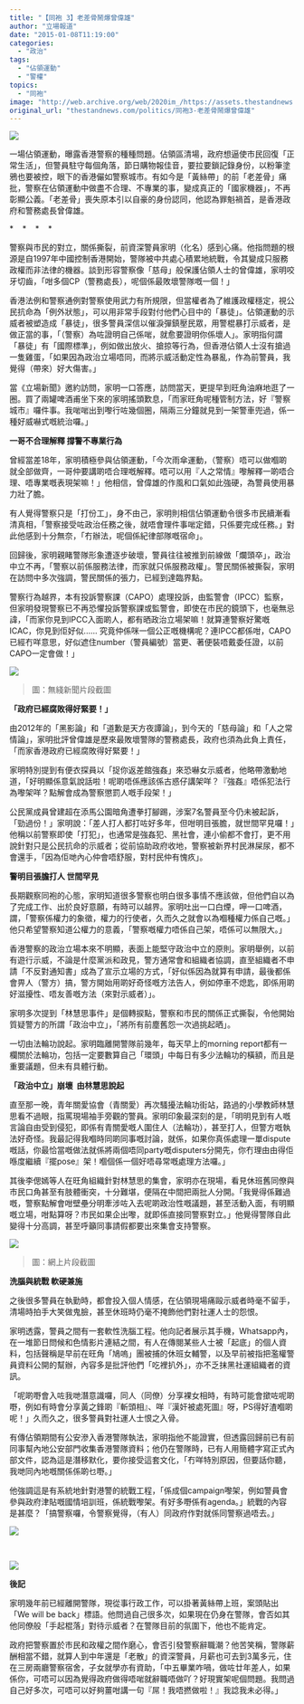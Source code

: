 ```yaml
---
title: "【同袍 3】老差骨鬧爆曾偉雄"
author: "立場報道"
date: "2015-01-08T11:19:00"
categories:
  - "政治"
tags:
  - "佔領運動"
  - "警權"
topics:
  - "同袍"
image: "http://web.archive.org/web/2020im_/https://assets.thestandnews.com/media/photos/DSC_0045_nrhC6.png"
original_url: "thestandnews.com/politics/同袍3-老差骨鬧爆曾偉雄"
---
```

![](http://web.archive.org/web/2020im_/https://assets.thestandnews.com/media/photos/DSC_0045_nrhC6.png)

一場佔領運動，曝露香港警察的種種問題。佔領區清場，政府想逼使市民回復「正常生活」，但警員駐守每個角落，節日購物報佳音，要拉要鎖記錄身份，以粉筆塗鴉也要被控，眼下的香港儼如警察城市。有如今是「黃絲帶」的前「老差骨」痛批，警察在佔領運動中做盡不合理、不專業的事，變成真正的「國家機器」，不再彰顯公義。「老差骨」喪失原本引以自豪的身份認同，他認為罪魁禍首，是香港政府和警務處長曾偉雄。

\*    \*    \*    \*

警察與市民的對立，關係撕裂，前資深警員家明（化名）感到心痛。他指問題的根源是自1997年中國控制香港開始，警隊被中共處心積累地統戰，令其變成只服務政權而非法律的機器。談到形容警察像「慈母」般保護佔領人士的曾偉雄，家明咬牙切齒，「咁多個CP（警務處長），呢個係最敗壞警隊嘅一個！」

香港法例和警察通例對警察使用武力有所規限，但當權者為了維護政權穩定，視公民抗命為「例外狀態」，可以用非常手段對付他們心目中的「暴徒」。佔領運動的示威者被塑造成「暴徒」，很多警員深信以催淚彈鎮壓民眾，用警棍暴打示威者，是做正當的事，「（警察）為咗證明自己係啱，就愈要證明你係壞人」。家明指何謂「暴徒」有「國際標準」，例如做出放火、搶掠等行為，但香港佔領人士沒有搶過一隻雞蛋，「如果因為政治立場唔同，而將示威活動定性為暴亂，作為前警員，我覺得（帶來）好大傷害。」

當《立場新聞》邀約訪問，家明一口答應，訪問當天，更提早到旺角油麻地逛了一圈。買了兩罐啤酒甫坐下來的家明搖頭歎息，「而家旺角呢種管制方法，好『警察城市』囉件事。我啱啱出到嚟行咗幾個圈，隔兩三分鐘就見到一架警車兜過，係一種好威嚇式嘅統治囉。」

**一哥不合理解釋 撐警不專業行為**

曾經當差18年，家明積極參與佔領運動，「今次雨傘運動，（警察）唔可以做嗰啲就全部做齊，一哥仲要講啲唔合理嘅解釋。唔可以用『人之常情』嚟解釋一啲唔合理、唔專業嘅表現架嘛！」他相信，曾偉雄的作風和口氣如此強硬，為警員使用暴力壯了膽。

有人覺得警察只是「打份工」，身不由己，家明則相信佔領運動令很多市民續漸看清真相，「警察接受咗政治任務之後，就唔會理件事啱定錯，只係要完成任務。」對此他感到十分無奈，「冇辦法，呢個係紀律部隊嘅宿命」。

回歸後，家明親睹警隊形象遭逐步破壞，警員往往被推到前線做「爛頭卒」，政治中立不再，「警察以前係服務法律，而家就只係服務政權」。警民關係被撕裂，家明在訪問中多次強調，警民關係的張力，已經到達臨界點。

警察行為越界，本有投訴警察課（CAPO）處理投訴，由監警會（IPCC）監察，但家明發現警察已不再恐懼投訴警察課或監警會，即使在市民的鏡頭下，也毫無忌諱，「而家你見到IPCC入面啲人，都有晒政治立場架嘛！就算連警察好驚嘅ICAC，你見到佢好似...... 究竟仲係咪一個公正嘅機構呢？連IPCC都係咁，CAPO已經冇咩意思，好似遮住number（警員編號）當更、著便裝唔戴委任證，以前CAPO一定會做！」

![](http://web.archive.org/web/2020im_/https://assets.thestandnews.com/media/photos/tsangwaihungasshole2_kabHx.PNG)
> 圖：無綫新聞片段截圖

**「政府已經腐敗得好緊要！」**

由2012年的「黑影論」和「道歉是天方夜譚論」，到今天的「慈母論」和「人之常情論」，家明批評曾偉雄是歷來最敗壞警隊的警務處長，政府也須為此負上責任，「而家香港政府已經腐敗得好緊要！」

家明特別提到有便衣探員以「捉你返差館強姦」來恐嚇女示威者，他略帶激動地道，「好明顯係意氣說話啦！呢啲唔係應該係古惑仔講架咩？『強姦』唔係犯法行為嚟架咩？點解會成為警察懲罰人嘅手段架！」

公民黨成員曾建超在添馬公園暗角遭拳打腳踢，涉案7名警員至今仍未被起訴，「勁過份！」家明說：「差人打人都打咗好多年，但咁明目張膽，就世間罕見囉！」他稱以前警察即使「打犯」，也通常是強姦犯、黑社會，連小偷都不會打，更不用說針對只是公民抗命的示威者；從前協助政府收地，警察被新界村民淋屎尿，都不會還手，「因為佢哋內心仲會唔舒服，對村民仲有愧疚」。

**警明目張膽打人 世間罕見**

長期觀察同袍的心態，家明知道很多警察也明白很多事情不應該做，但他們自以為了完成工作、出於良好意願，有時可以越界。家明吐出一口白煙，呷一口啤酒，謂，「警察係權力的象徵，權力的行使者，久而久之就會以為嗰種權力係自己嘅。」他只希望警察知道公權力的意義，「警察嘅權力唔係自己架，唔係可以無限大。」

香港警察的政治立場本來不明顯，表面上能堅守政治中立的原則。家明舉例，以前有遊行示威，不論是什麼黨派和政見，警方通常會和組織者協調，直至組織者不申請「不反對通知書」成為了宣示立場的方式，「好似係因為就算有申請，最後都係會畀人（警方）搞，警方開始用啲好奇怪嘅方法告人，例如停車不熄匙，即係用啲好滋擾性、唔友善嘅方法（來對示威者）」。

家明多次提到「林慧思事件」是個轉捩點，警察和市民的關係正式撕裂，令他開始質疑警方的所謂「政治中立」，「將所有前塵舊怨一次過挑起晒」。

一切由法輪功說起。家明臨離開警隊前幾年，每天早上的morning report都有一欄關於法輪功，包括一定要數算自己「環頭」中每日有多少法輪功的橫額，而且是重要議題，但未有具體行動。

**「政治中立」崩壞  由林慧思說起**

直至那一晚，青年關愛協會（青關愛）再次騷擾法輪功街站，路過的小學教師林慧思看不過眼，指罵現場袖手旁觀的警員。家明印象最深刻的是，「明明見到有人嘅言論自由受到侵犯，即係有青關愛嘅人圍住人（法輪功），甚至打人，但警方嘅執法好奇怪。我最記得我嗰時同啲同事嘅討論，就係，如果你真係處理一單dispute嘅話，你最恰當嘅做法就係將兩個唔同party嘅disputers分開先，你冇理由由得佢喺度繼續『擺pose』架！嗰個係一個好唔尋常嘅處理方法囉。」

其後李偲嫣等人在旺角組織針對林慧思的集會，家明亦在現場，看見休班舊同僚與市民口角甚至有肢體衝突，十分難堪，便隔在中間把兩批人分開。「我覺得係難過嘅，警察點解會咁壁壘分明牽涉咗入去呢啲政治性嘅議題，甚至活動入面，有明顯嘅立場，咁點算呀？市民如果企出嚟，就即係直接同警察對立。」他覺得警隊自此變得十分高調，甚至呼籲同事請假都要出來集會支持警察。

![](http://web.archive.org/web/2020im_/https://assets.thestandnews.com/media/photos/lamwaizse3_MpKZL.PNG)
> 圖：網上片段截圖

**洗腦與統戰 軟硬兼施**

之後很多警員在執勤時，都會投入個人情感，在佔領現場痛毆示威者時毫不留手，清場時拍手大笑做鬼臉，甚至休班時仍毫不掩飾他們對社運人士的怨恨。

家明透露，警員之間有一套軟性洗腦工程。他向記者展示其手機，Whatsapp內，在一堆節日問候和色情影片連結之間，有人在傳閱某些人士被「起底」的個人資料，包括聲稱是早前在旺角「鳩嗚」團被捕的休班女輔警，以及早前被指把濫權警員資料公開的幫辦，內容多是批評他們「吃裡扒外」，亦不乏抹黑社運組織者的資訊。

「呢啲嘢會入咗我哋潛意識囉，同人（同僚）分享裸女相時，有時可能會撳咗呢啲嘢，例如有時會分享黃之鋒啲『斬頭相』、咩『漢奸被處死圖』呀，PS得好渣嗰啲呢！」久而久之，很多警員對社運人士恨之入骨。

有傳佔領期間有公安滲入香港警隊執法，家明指他不能證實，但透露回歸前已有前同事幫內地公安部門收集香港警隊資料；他仍在警隊時，已有人用簡體字寫正式內部文件，認為這是潛移默化，要你接受這套文化，「冇咩特別原因，但要話你聽，我哋同內地嘅關係係啲乜嘢。」

他強調這是有系統地針對港警的統戰工程，「係成個campaign嚟架，例如警員會參與政府津貼嘅國情培訓班，係統戰嚟架。有好多嘢係有agenda。」統戰的內容是甚麼？「搞警察囉，令警察覺得，（有人）同政府作對就係同警察過唔去。」

![](http://web.archive.org/web/2020im_/https://assets.thestandnews.com/media/photos/policewhatsapp2_7Pqts.PNG)

  

![](http://web.archive.org/web/2020im_/https://assets.thestandnews.com/media/photos/policewhatsapp_fnnPi.PNG)

**後記**

家明幾年前已經離開警隊，現從事行政工作，可以掛著黃絲帶上班，案頭貼出「We will be back」標語。他問過自己很多次，如果現在仍身在警隊，會否如其他同僚般「手起棍落」對待示威者？在警隊目前的氛圍下，他也不能肯定。

政府把警察置於市民和政權之間作磨心，會否引發警察辭職潮？他苦笑稱，警隊薪酬相當不錯，就算人到中年還是「老散」的資深警員，月薪也可去到3萬多元，住在三房兩廳警察宿舍，子女就學亦有資助，「中五畢業咋喎，做咗廿年差人，如果係你，可唔可以因為覺得政府做得唔啱就辭職唔做吖？好現實架呢個問題。我問過自己好多次，可唔可以好夠薑咁講一句『屌！我唔撚做啦！』我諗我未必得。」